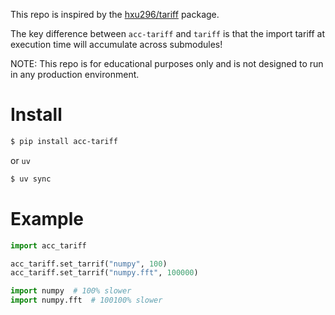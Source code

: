 This repo is inspired by the [hxu296/tariff](https://github.com/hxu296/tariff) package.

The key difference between `acc-tariff` and `tariff` is that the import tariff at execution time will accumulate across submodules!

NOTE: This repo is for educational purposes only and is not designed to run in any production environment.

# Install
```bash
$ pip install acc-tariff
```

or `uv`
```bash
$ uv sync
```

# Example

```python
import acc_tariff

acc_tariff.set_tarrif("numpy", 100)
acc_tariff.set_tarrif("numpy.fft", 100000)

import numpy  # 100% slower
import numpy.fft  # 100100% slower
```